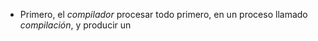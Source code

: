 * Primero, el _compilador_ procesar todo primero, en un proceso llamado _compilación_, y producir un 